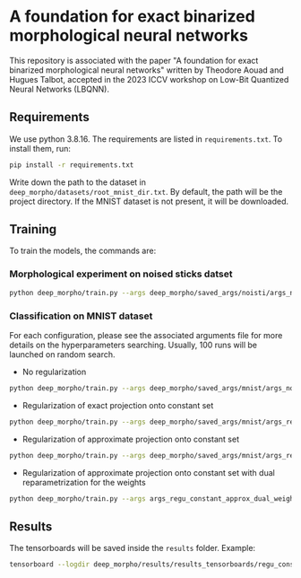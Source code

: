 # A foundation for exact binarized morphological neural networks

This  repository is associated with the paper "A foundation for exact binarized morphological neural networks" written by Theodore Aouad and Hugues Talbot, accepted in the 2023 ICCV workshop on Low-Bit Quantized Neural Networks (LBQNN).

## Requirements

We use python 3.8.16. The requirements are listed in `requirements.txt`. To install them, run:

```bash
pip install -r requirements.txt
```

Write down the path to the dataset in `deep_morpho/datasets/root_mnist_dir.txt`. By default, the path will be the project directory. If the MNIST dataset is not present, it will be downloaded.


## Training

To train the models, the commands are:

### Morphological experiment on noised sticks datset

```bash
python deep_morpho/train.py --args deep_morpho/saved_args/noisti/args_noisti.py
```

### Classification on MNIST dataset

For each configuration, please see the associated arguments file for more details on the hyperparameters searching. Usually, 100 runs will be launched on random search.

- No regularization

```bash
python deep_morpho/train.py --args deep_morpho/saved_args/mnist/args_no_regu.py 
```

- Regularization of exact projection onto constant set

```bash
python deep_morpho/train.py --args deep_morpho/saved_args/mnist/args_regu_constant_exact.py
```

- Regularization of approximate projection onto constant set

```bash
python deep_morpho/train.py --args deep_morpho/saved_args/mnist/args_regu_constant_approx.py
```

- Regularization of approximate projection onto constant set with dual reparametrization for the weights

```bash
python deep_morpho/train.py --args args_regu_constant_approx_dual_weights
```

## Results

The tensorboards will be saved inside the `results` folder. Example:

```bash
tensorboard --logdir deep_morpho/results/results_tensorboards/regu_constant_approx/0/mnistclassifchannel/BimonnDenseNotBinary/version_0
```